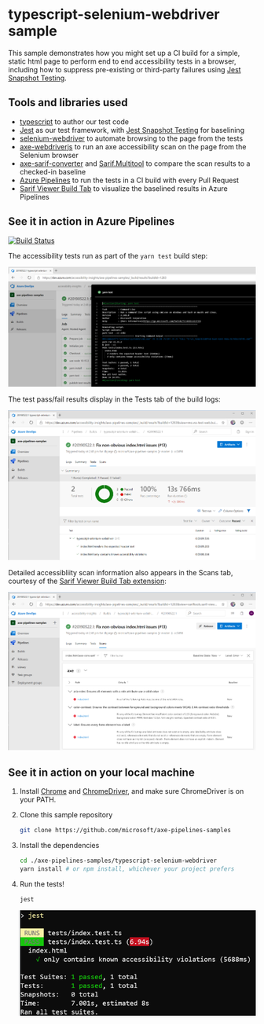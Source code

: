 # typescript-selenium-webdriver sample

This sample demonstrates how you might set up a CI build for a simple, static html page to perform end to end accessibility tests in a browser, including how to suppress pre-existing or third-party failures using [Jest Snapshot Testing](https://jestjs.io/docs/en/snapshot-testing).

## Tools and libraries used

* [typescript](https://www.typescriptlang.org/) to author our test code
* [Jest](https://jestjs.io/) as our test framework, with [Jest Snapshot Testing](https://jestjs.io/docs/en/snapshot-testing) for baselining
* [selenium-webdriver](https://www.npmjs.com/package/selenium-webdriver) to automate browsing to the page from the tests
* [axe-webdriverjs](https://github.com/dequelabs/axe-webdriverjs) to run an axe accessibility scan on the page from the Selenium browser
* [axe-sarif-converter](https://github.com/microsoft/axe-sarif-converter) and [Sarif.Multitool](https://www.nuget.org/packages/Sarif.Multitool) to compare the scan results to a checked-in baseline
* [Azure Pipelines](https://azure.microsoft.com/en-us/services/devops/pipelines/) to run the tests in a CI build with every Pull Request
* [Sarif Viewer Build Tab](https://marketplace.visualstudio.com/items?itemName=sariftools.sarif-viewer-build-tab) to visualize the baselined results in Azure Pipelines

## See it in action in Azure Pipelines

[![Build Status](https://dev.azure.com/accessibility-insights/axe-pipelines-samples/_apis/build/status/typescript-selenium-webdriver%20CI?branchName=master)](https://dev.azure.com/accessibility-insights/axe-pipelines-samples/_build/latest?definitionId=25&branchName=master)

<!--
  Note to maintainers: The below example images/links come from a specific build instead of the most recent build so we can link to specific tabs.
  If you update the links such that they point to a different build, make sure to mark that build as Retained so the links don't expire in a month.
-->
The accessibility tests run as part of the `yarn test` build step:

[![Screenshot of "yarn test" build logs in sample build](./assets/screenshot-logs-tab.png)](https://dev.azure.com/accessibility-insights/axe-pipelines-samples/_build/results?buildId=1283)

The test pass/fail results display in the Tests tab of the build logs:

[![Screenshot of Tests tab in sample build](./assets/screenshot-tests-tab.png)](https://dev.azure.com/accessibility-insights/axe-pipelines-samples/_build/results?buildId=1283&view=ms.vss-test-web.build-test-results-tab)

Detailed accessibliity scan information also appears in the Scans tab, courtesy of the [Sarif Viewer Build Tab extension](https://marketplace.visualstudio.com/items?itemName=sariftools.sarif-viewer-build-tab):

[![Screenshot of Scans tab in sample build](./assets/screenshot-scans-tab.png)](https://dev.azure.com/accessibility-insights/axe-pipelines-samples/_build/results?buildId=1283&view=sariftools.sarif-viewer-build-tab.sariftools.sarif-viewer-build-tab)

## See it in action on your local machine

1. Install [Chrome](https://www.google.com/chrome/) and [ChromeDriver](http://chromedriver.chromium.org/getting-started), and make sure ChromeDriver is on your PATH.
1. Clone this sample repository

   ```sh
   git clone https://github.com/microsoft/axe-pipelines-samples
   ```

1. Install the dependencies

   ```sh
   cd ./axe-pipelines-samples/typescript-selenium-webdriver
   yarn install # or npm install, whichever your project prefers
   ```

1. Run the tests!

   ```sh
   jest
   ```

   ![Screenshot of jest command showing all tests passing](./assets/screenshot-jest-success.png)
